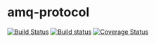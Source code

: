 # amq-protocol

[![Build Status](https://travis-ci.org/Keruspe/amq-protocol.svg?branch=master)](https://travis-ci.org/Keruspe/amq-protocol)
[![Build status](https://ci.appveyor.com/api/projects/status/fsqg1b41ggrmso4g?svg=true)](https://ci.appveyor.com/project/Keruspe/amq-protocol)
[![Coverage Status](https://coveralls.io/repos/github/Keruspe/amq-protocol/badge.svg?branch=master)](https://coveralls.io/github/Keruspe/amq-protocol?branch=master)
